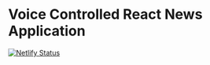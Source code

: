 # Voice Controlled React News Application 
[![Netlify Status](https://api.netlify.com/api/v1/badges/0aa974b1-cc50-4cea-abf1-10d2ccc25eaf/deploy-status)](https://app.netlify.com/sites/distracted-chandrasekhar-42615e/deploys)


<!--  link https://alan-daily-news-provider.netlify.app/ -->
